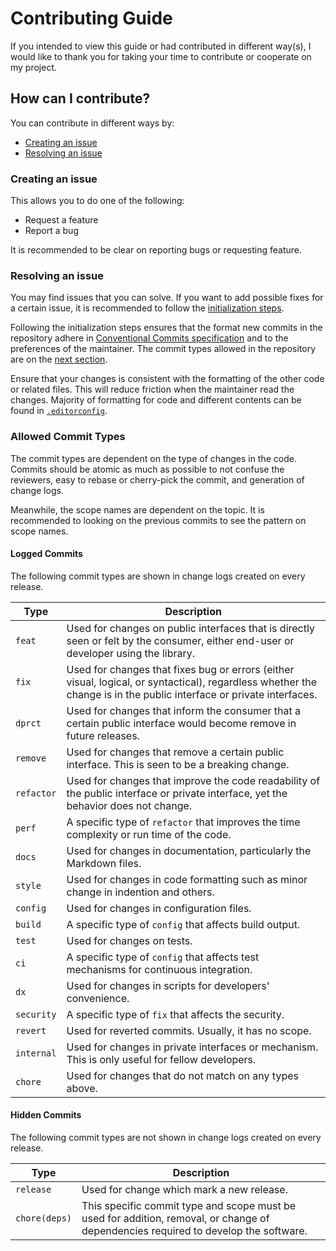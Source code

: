 # Contributing Guide
If you intended to view this guide or had contributed in different way(s), I would like to thank you
for taking your time to contribute or cooperate on my project.

## How can I contribute?
You can contribute in different ways by:
- [Creating an issue](#creating-an-issue)
- [Resolving an issue](#resolving-an-issue)

### Creating an issue
This allows you to do one of the following:
- Request a feature
- Report a bug

It is recommended to be clear on reporting bugs or requesting feature.

### Resolving an issue
You may find issues that you can solve. If you want to add possible fixes for a certain issue, it is
recommended to follow the [initialization steps].

Following the initialization steps ensures that the format new commits in the repository adhere in
[Conventional Commits specification] and to the preferences of the maintainer. The commit types
allowed in the repository are on the [next section](#allowed-commit-types).

Ensure that your changes is consistent with the formatting of the other code or related files. This
will reduce friction when the maintainer read the changes. Majority of formatting for code and
different contents can be found in [`.editorconfig`].

### Allowed Commit Types
The commit types are dependent on the type of changes in the code. Commits should be atomic as much
as possible to not confuse the reviewers, easy to rebase or cherry-pick the commit, and generation of change logs.

Meanwhile, the scope names are dependent on the topic. It is recommended to looking on the
previous commits to see the pattern on scope names.

#### Logged Commits
The following commit types are shown in change logs created on every release.

Type | Description
--- | ---
`feat` | Used for changes on public interfaces that is directly seen or felt by the consumer, either end-user or developer using the library.
`fix` | Used for changes that fixes bug or errors (either visual, logical, or syntactical), regardless whether the change is in the public interface or private interfaces.
`dprct` | Used for changes that inform the consumer that a certain public interface would become remove in future releases.
`remove` | Used for changes that remove a certain public interface. This is seen to be a breaking change.
`refactor` | Used for changes that improve the code readability of the public interface or private interface, yet the behavior does not change.
`perf` | A specific type of `refactor` that improves the time complexity or run time of the code.
`docs` | Used for changes in documentation, particularly the Markdown files.
`style` | Used for changes in code formatting such as minor change in indention and others.
`config` | Used for changes in configuration files.
`build` | A specific type of `config` that affects build output.
`test` | Used for changes on tests.
`ci` | A specific type of `config` that affects test mechanisms for continuous integration.
`dx` | Used for changes in scripts for developers' convenience.
`security` | A specific type of `fix` that affects the security.
`revert` | Used for reverted commits. Usually, it has no scope.
`internal` | Used for changes in private interfaces or mechanism. This is only useful for fellow developers.
`chore` | Used for changes that do not match on any types above.

#### Hidden Commits
The following commit types are not shown in change logs created on every release.

Type | Description
--- | ---
`release` | Used for change which mark a new release.
`chore(deps)` | This specific commit type and scope must be used for addition, removal, or change of dependencies required to develop the software.

[Conventional Commits specification]: https://www.conventionalcommits.org/en/v1.0.0/
[initialization steps]: ./README.md#initialization
[`.editorconfig`]: ./.editorconfig
